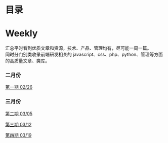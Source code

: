 # 目录
Weekly
======

汇总平时看到优质文章和资源，技术、产品、管理均有，尽可能一周一篇。  
同时分门别类收录前端研发相关的 javascript、css、php、python、管理等方面的高质量文章、类库。  

### 二月份

[第一期   02/26](./weekly1.md)

### 三月份
[第二期   03/05](./weekly2.md)

[第三期   03/12](./weekly3.md)

[第四期   03/19](./weekly4.md)